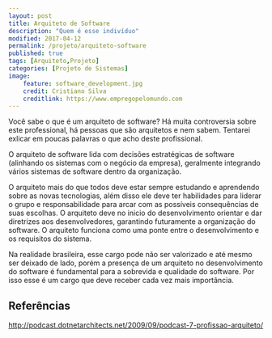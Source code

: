 ```yaml
---
layout: post
title: Arquiteto de Software
description: "Quem é esse indivíduo"
modified: 2017-04-12
permalink: /projeto/arquiteto-software
published: true
tags: [Arquiteto,Projeto]
categories: [Projeto de Sistemas]
image:
    feature: software_development.jpg
    credit: Cristiano Silva 
    creditlink: https://www.empregopelomundo.com
---
```


Você sabe o que é um arquiteto de software? Há muita controversia sobre este professional, há pessoas que são arquitetos e nem sabem. Tentarei exlicar em poucas palavras o que acho deste profissional.

<!-- more -->

O arquiteto de software lida com decisões estratégicas de software (alinhando os sistemas com o negócio da empresa), geralmente integrando vários sistemas de software dentro da organização.

O arquiteto mais do que todos deve estar sempre estudando e aprendendo sobre as novas tecnologias, além disso ele deve ter habilidades para liderar o grupo e responsabilidade para arcar com as possíveis consequências de suas escolhas. O arquiteto deve no inicio do desenvolvimento orientar e dar diretrizes aos desenvolvedores, garantindo futuramente a organização do software. O arquiteto funciona como uma ponte entre o desenvolvimento e os requisitos do sistema.

Na realidade brasileira, esse cargo pode não ser valorizado e até mesmo ser deixado de lado, porém a presença de um arquiteto no desenvolvimento do software é fundamental para a sobrevida e qualidade do software. Por isso esse é um cargo que deve receber cada vez mais importância.

## Referências

http://podcast.dotnetarchitects.net/2009/09/podcast-7-profissao-arquiteto/